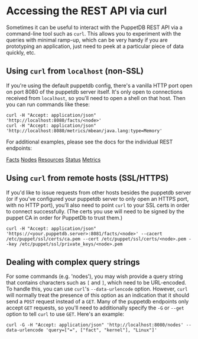 # Accessing the REST API via curl

Sometimes it can be useful to interact with the PuppetDB REST API via
a command-line tool such as `curl`.  This allows you to  experiment
with the queries with minimal ramp-up, which can be very handy if you are
prototyping an application, just need to peek at a particular piece of
data quickly, etc.

## Using `curl` from `localhost` (non-SSL)

If you're using the default puppetdb config, there's a vanilla HTTP port open
on port 8080 of the puppetdb server itself.  It's only open to connections
received from `localhost`, so you'll need to open a shell on that host.  Then
you can run commands like these:

    curl -H "Accept: application/json" 'http://localhost:8080/facts/<node>'
    curl -H "Accept: application/json" 'http://localhost:8080/metrics/mbean/java.lang:type=Memory'

For additional examples, please see the docs for the individual REST endpoints:

[Facts](facts.md)
[Nodes](node.md)
[Resources](resource.md)
[Status](status.md)
[Metrics](metrics.md)

## Using `curl` from remote hosts (SSL/HTTPS)

If you'd like to issue requests from other hosts besides the puppetdb server
(or if you've configured your puppetdb server to only open an HTTPS port, with
no HTTP port), you'll also need to point `curl` to your SSL certs in order
to connect successfully.  (The certs you use will need to be signed by the
puppet CA in order for PuppetDb to trust them.)

    curl -H "Accept: application/json" 'https://<your.puppetdb.server>:8081/facts/<node>' --cacert /etc/puppet/ssl/certs/ca.pem --cert /etc/puppet/ssl/certs/<node>.pem --key /etc/puppet/ssl/private_keys/<node>.pem

## Dealing with complex query strings

For some commands (e.g. 'nodes'), you may wish provide a query string that contains
characters such as `[` and `]`, which need to be URL-encoded.  To handle this,
you can use `curl`'s `--data-urlencode` option.  However, `curl` will normally
treat the presence of this option as an indication that it should send a `POST`
request instead of a `GET`.  Many of the puppetdb endpoints only accept `GET`
requests, so you'll need to additionally specify the `-G` or `--get` option to
tell `curl` to use `GET`.  Here's an example:

    curl -G -H "Accept: application/json" 'http://localhost:8080/nodes' --data-urlencode 'query=["=", ["fact", "kernel"], "Linux"]'





